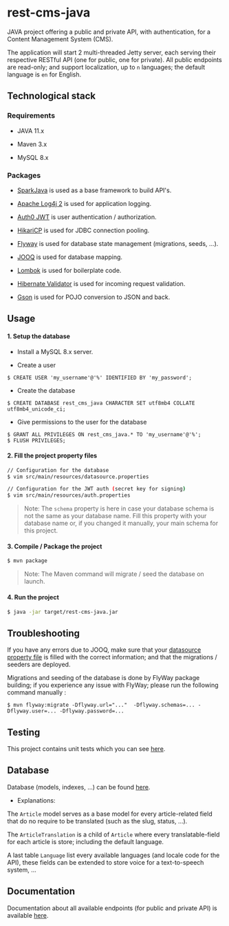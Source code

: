 # rest-cms-java

JAVA project offering a public and private API, with authentication, for a Content Management System (CMS).

The application will start 2 multi-threaded Jetty server, each serving their respective RESTful API (one for public, one for private).
All public endpoints are read-only; and support localization, up to `n` languages; the default language is `en` for English.

## Technological stack

### Requirements

- JAVA 11.x

- Maven 3.x

- MySQL 8.x

### Packages

- [SparkJava](http://sparkjava.com/) is used as a base framework to build API's.

- [Apache Log4j 2](https://logging.apache.org/log4j/2.x/) is used for application logging.

- [Auth0 JWT](https://github.com/auth0/java-jwt) is user authentication / authorization.

- [HikariCP](https://github.com/brettwooldridge/HikariCP) is used for JDBC connection pooling.

- [Flyway](https://flywaydb.org/) is used for database state management (migrations, seeds, ...).

- [JOOQ](https://www.jooq.org/) is used for database mapping.

- [Lombok](https://projectlombok.org/) is used for boilerplate code.

- [Hibernate Validator](https://hibernate.org/validator/) is used for incoming request validation.

- [Gson](https://github.com/google/gson) is used for POJO conversion to JSON and back.

## Usage

#### 1. Setup the database

- Install a MySQL 8.x server.

- Create a user

```
$ CREATE USER 'my_username'@'%' IDENTIFIED BY 'my_password';
```

- Create the database

```
$ CREATE DATABASE rest_cms_java CHARACTER SET utf8mb4 COLLATE utf8mb4_unicode_ci;
```

- Give permissions to the user for the database

```
$ GRANT ALL PRIVILEGES ON rest_cms_java.* TO 'my_username'@'%';
$ FLUSH PRIVILEGES;
```

#### 2. Fill the project property files

```bash
// Configuration for the database
$ vim src/main/resources/datasource.properties

// Configuration for the JWT auth (secret key for signing)
$ vim src/main/resources/auth.properties
```

> Note: The `schema` property is here in case your database schema is not the same as your database name. Fill this property with your database name or, if you changed it manually, your main schema for this project. 

#### 3. Compile / Package the project

```bash
$ mvn package
```

> Note: The Maven command will migrate / seed the database on launch.

#### 4. Run the project

```bash
$ java -jar target/rest-cms-java.jar
```

## Troubleshooting

If you have any errors due to JOOQ, make sure that your [datasource property file](src/main/resources/datasource.properties) is filled with the correct information; and that the migrations / seeders are deployed.

Migrations and seeding of the database is done by FlyWay package building; if you experience any issue with FlyWay; please run the following command manually :

```
$ mvn flyway:migrate -Dflyway.url="..."  -Dflyway.schemas=... -Dflyway.user=... -Dflyway.password=...
```

## Testing

This project contains unit tests which you can see [here](src/test/java/com/github/robiiinos/service/external/ArticleServiceTest.java).

## Database

Database (models, indexes, ...) can be found [here](src/main/resources/db/migrations).

- Explanations:

The `Article` model serves as a base model for every article-related field that do no require to be translated (such as the slug, status, ...).

The `ArticleTranslation` is a child of `Article` where every translatable-field for each article is store; including the default language.

A last table `Language` list every available languages (and locale code for the API), these fields can be extended to store voice for a text-to-speech system, ...

## Documentation

Documentation about all available endpoints (for public and private API) is available [here](docs/README.md).